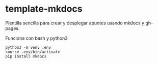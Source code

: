 # template-mkdocs

Plantilla sencilla para crear y desplegar apuntes usando mkdocs y gh-pages.

Funciona con bash y python3

```
python3 -m venv .env
source .env/bin/activate
pip install mkdocs
```
